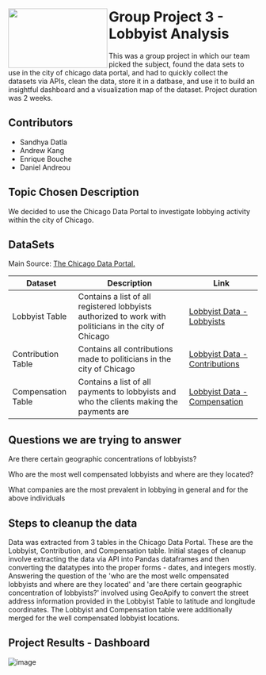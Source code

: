 
<div><img align=left width=200px height=120px src="https://github.com/eabouche/group-project-3-lobbyist-analysis/blob/main/images/lobbyist_img.png">
  
# Group Project 3 - Lobbyist Analysis
  
This was a group project in which our team picked the subject, found the data sets to use in the city of chicago data portal, and had to quickly collect the datasets via APIs, clean the data, store it in a datbase, and use it to build an insightful dashboard and a visualization map of the dataset.  Project duration was 2 weeks.</div>


## Contributors
  
- Sandhya Datla
- Andrew Kang
- Enrique Bouche
- Daniel Andreou
  
## Topic Chosen Description

We decided to use the Chicago Data Portal to investigate lobbying activity within the city of Chicago.


## DataSets

<div> Main Source: <a href="https://data.cityofchicago.org/" target="_blank"> The Chicago Data Portal.</a> 
</div>
  
  | Dataset   | Description              |  Link |
  | ------------- | ------------------------ |----------|
  | Lobbyist Table | Contains a list of all registered lobbyists authorized to work with politicians in the city of Chicago |  <a href="https://data.cityofchicago.org/Ethics/Lobbyist-Data-Lobbyists/tq3e-t5yq" target="_blank">Lobbyist Data - Lobbyists </a> |
  | Contribution Table      | Contains all contributions made to politicians in the city of Chicago |   <a href="https://data.cityofchicago.org/Ethics/Lobbyist-Data-Contributions/p9p7-vfqc" target="_blank">Lobbyist Data - Contributions </a> |         
  | Compensation Table      | Contains a list of all payments to lobbyists and who the clients making the payments are | <a href="https://data.cityofchicago.org/Ethics/Lobbyist-Data-Compensation/dw2f-w78u" target="_blank">Lobbyist Data - Compensation </a> |
  
  

## Questions we are trying to answer

Are there certain geographic concentrations of lobbyists?

Who are the most well compensated lobbyists and where are they located?

What companies are the most prevalent in lobbying in general and for the above individuals

## Steps to cleanup the data

Data was extracted from 3 tables in the Chicago Data Portal. These are the Lobbyist, Contribution, and Compensation table.
Initial stages of cleanup involve extracting the data via API into Pandas dataframes and then converting the datatypes into the
proper forms - dates, and integers mostly. Answering the question of the 'who are the most wellc ompensated lobbyists and where are they located' and
'are there certain geographic concentration of lobbyists?' involved using GeoApify to convert the street address information provided in the Lobbyist Table
to latitude and longitude coordinates. The Lobbyist and Compensation table were additionally merged for the well compensated lobbyist locations.

## Project Results - Dashboard

![image](https://user-images.githubusercontent.com/115383317/222295282-28db5464-ccb2-40ae-970d-ed4bb01b8755.png)


